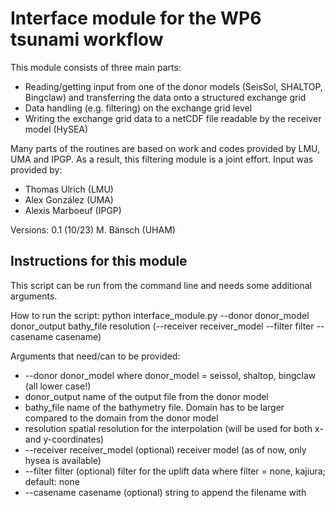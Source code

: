 # Interface module for the WP6 tsunami workflow

This module consists of three main parts:
  * Reading/getting input from one of the donor models (SeisSol, SHALTOP, Bingclaw)
      and transferring the data onto a structured exchange grid
  * Data handling (e.g. filtering) on the exchange grid level
  * Writing the exchange grid data to a netCDF file readable by the receiver model (HySEA)

Many parts of the routines are based on work and codes provided by LMU, UMA and IPGP. As a result, this filtering module is a joint effort.
Input was provided by:
  * Thomas Ulrich (LMU)
  * Alex González (UMA)
  * Alexis Marboeuf (IPGP)

Versions: 
0.1 (10/23) M. Bänsch (UHAM)

## Instructions for this module

This script can be run from the command line and needs some additional arguments.

How to run the script: 
  python interface_module.py --donor donor_model donor_output bathy_file resolution (--receiver receiver_model --filter filter --casename casename)

Arguments that need/can to be provided:
  * --donor donor_model           where donor_model = seissol, shaltop, bingclaw (all lower case!) 
  * donor_output                       name of the output file from the donor model
  * bathy_file                             name of the bathymetry file. Domain has to be larger compared to the domain from the donor model
  * resolution                             spatial resolution for the interpolation (will be used for both x- and y-coordinates)
  * --receiver receiver_model     (optional) receiver model (as of now, only hysea is available)
  * --filter filter                          (optional) filter for the uplift data where filter = none, kajiura; default: none
  * --casename casename        (optional) string to append the filename with 
